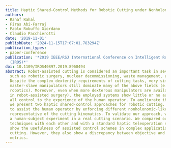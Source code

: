```yaml
---
title: Haptic Shared-Control Methods for Robotic Cutting under Nonholonomic Constraints
authors:
- Rahaf Rahal
- Firas Abi-Farraj
- Paolo Robuffo Giordano
- Claudio Pacchierotti
date: '2019-11-01'
publishDate: '2024-11-15T17:07:01.783294Z'
publication_types:
- paper-conference
publication: '*2019 IEEE/RSJ International Conference on Intelligent Robots and Systems
  (IROS)*'
doi: 10.1109/IROS40897.2019.8968494
abstract: Robot-assisted cutting is considered an important task in several fields,
  such as robotic surgery, nuclear decommissioning, waste management, and manufacturing.
  Despite the complex dexterity requirements of cutting tasks, very simple mechanically-linked
  master-slave manipulators still dominate many of the above fields (e.g., nuclear
  robotics). Moreover, even when more dexterous manipulators are available (e.g.,
  in robot-assisted surgery), the employed systems show little or no autonomy, delegating
  all control to the experience of the human operator. To ameliorate this situation,
  we present two haptic shared-control approaches for robotic cutting. They are designed
  to assist the human operator by enforcing different nonholonomic-like constraints
  representative of the cutting kinematics. To validate our approach, we carried out
  a human-subject experiment in a real cutting scenario. We compared our shared-control
  techniques with each other and with a standard haptic teleoperation scheme. Results
  show the usefulness of assisted control schemes in complex applications such as
  cutting. However, they also show a discrepancy between objective and subjective
  metrics.
---
```

